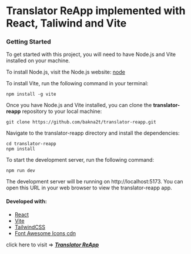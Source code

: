 # Translator ReApp implemented with React, Taliwind and Vite

### Getting Started

To get started with this project, you will need to have Node.js and Vite installed on your machine.

To install Node.js, visit the Node.js website: [node](https://nodejs.org)

To install Vite, run the following command in your terminal:

```
npm install -g vite
```

Once you have Node.js and Vite installed, you can clone the **translator-reapp** repository to your local machine:

```
git clone https://github.com/bakna2t/translator-reapp.git
```

Navigate to the translator-reapp directory and install the dependencies:

```
cd translator-reapp
npm install
```

To start the development server, run the following command:

```
npm run dev
```

The development server will be running on http://localhost:5173. You can open this URL in your web browser to view the translator-reapp app.

#### Developed with:

- [React](https://reactjs.org/)
- [Vite](https://vitejs.dev/)
- [TailwindCSS](https://tailwindcss.com/)
- [Font Awesome Icons cdn](https://cdnjs.com/libraries/font-awesome)

click here to visit => [_**Translator ReApp**_](https://translator-reapp.vercel.app/)
